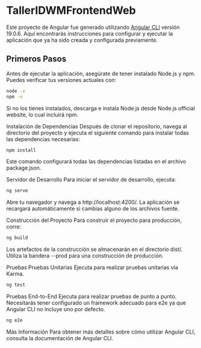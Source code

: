 # TallerIDWMFrontendWeb

Este proyecto de Angular fue generado utilizando [Angular CLI](https://github.com/angular/angular-cli) versión 19.0.6. Aquí encontrarás instrucciones para configurar y ejecutar la aplicación que ya ha sido creada y configurada previamente.

## Primeros Pasos

Antes de ejecutar la aplicación, asegúrate de tener instalado Node.js y npm. Puedes verificar tus versiones actuales con:

```bash
node -v
npm -v
```
Si no los tienes instalados, descarga e instala Node.js desde Node.js official website, lo cual incluirá npm.

Instalación de Dependencias
Después de clonar el repositorio, navega al directorio del proyecto y ejecuta el siguiente comando para instalar todas las dependencias necesarias:

```bash
npm install
```
Este comando configurará todas las dependencias listadas en el archivo package.json.

Servidor de Desarrollo
Para iniciar el servidor de desarrollo, ejecuta:

```bash
ng serve
```
Abre tu navegador y navega a http://localhost:4200/. La aplicación se recargará automáticamente si cambias alguno de los archivos fuente.

Construcción del Proyecto
Para construir el proyecto para producción, corre:

```bash
ng build
```
Los artefactos de la construcción se almacenarán en el directorio dist/. Utiliza la bandera --prod para una construcción de producción.

Pruebas
Pruebas Unitarias
Ejecuta para realizar pruebas unitarias vía Karma.

```bash
ng test 
```
Pruebas End-to-End
Ejecuta para realizar pruebas de punto a punto. Necesitarás tener configurado un framework adecuado para e2e ya que Angular CLI no incluye uno por defecto. 
```bash
ng e2e
```

Más Información
Para obtener más detalles sobre cómo utilizar Angular CLI, consulta la documentación de Angular CLI.

